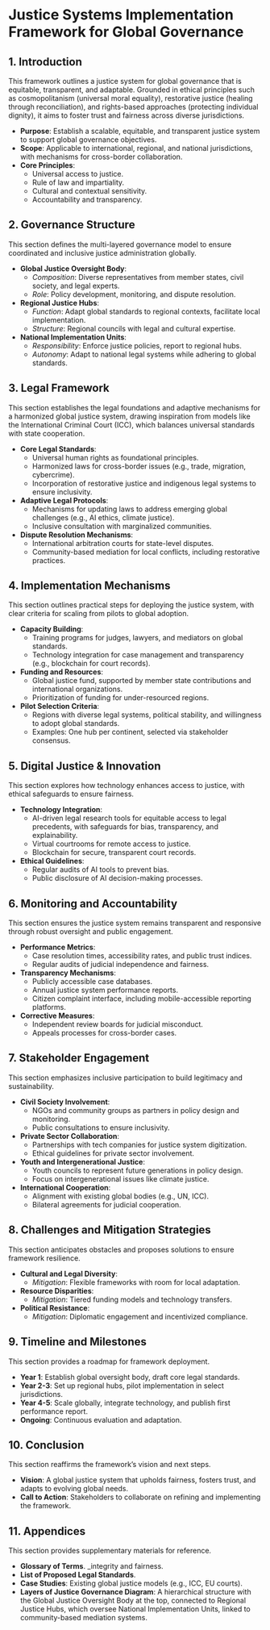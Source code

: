 # Justice Systems Implementation Framework for Global Governance

## 1. Introduction
This framework outlines a justice system for global governance that is equitable, transparent, and adaptable. Grounded in ethical principles such as cosmopolitanism (universal moral equality), restorative justice (healing through reconciliation), and rights-based approaches (protecting individual dignity), it aims to foster trust and fairness across diverse jurisdictions.

- **Purpose**: Establish a scalable, equitable, and transparent justice system to support global governance objectives.
- **Scope**: Applicable to international, regional, and national jurisdictions, with mechanisms for cross-border collaboration.
- **Core Principles**:
  - Universal access to justice.
  - Rule of law and impartiality.
  - Cultural and contextual sensitivity.
  - Accountability and transparency.

## 2. Governance Structure
This section defines the multi-layered governance model to ensure coordinated and inclusive justice administration globally.

- **Global Justice Oversight Body**:
  - *Composition*: Diverse representatives from member states, civil society, and legal experts.
  - *Role*: Policy development, monitoring, and dispute resolution.
- **Regional Justice Hubs**:
  - *Function*: Adapt global standards to regional contexts, facilitate local implementation.
  - *Structure*: Regional councils with legal and cultural expertise.
- **National Implementation Units**:
  - *Responsibility*: Enforce justice policies, report to regional hubs.
  - *Autonomy*: Adapt to national legal systems while adhering to global standards.

## 3. Legal Framework
This section establishes the legal foundations and adaptive mechanisms for a harmonized global justice system, drawing inspiration from models like the International Criminal Court (ICC), which balances universal standards with state cooperation.

- **Core Legal Standards**:
  - Universal human rights as foundational principles.
  - Harmonized laws for cross-border issues (e.g., trade, migration, cybercrime).
  - Incorporation of restorative justice and indigenous legal systems to ensure inclusivity.
- **Adaptive Legal Protocols**:
  - Mechanisms for updating laws to address emerging global challenges (e.g., AI ethics, climate justice).
  - Inclusive consultation with marginalized communities.
- **Dispute Resolution Mechanisms**:
  - International arbitration courts for state-level disputes.
  - Community-based mediation for local conflicts, including restorative practices.

## 4. Implementation Mechanisms
This section outlines practical steps for deploying the justice system, with clear criteria for scaling from pilots to global adoption.

- **Capacity Building**:
  - Training programs for judges, lawyers, and mediators on global standards.
  - Technology integration for case management and transparency (e.g., blockchain for court records).
- **Funding and Resources**:
  - Global justice fund, supported by member state contributions and international organizations.
  - Prioritization of funding for under-resourced regions.
- **Pilot Selection Criteria**:
  - Regions with diverse legal systems, political stability, and willingness to adopt global standards.
  - Examples: One hub per continent, selected via stakeholder consensus.

## 5. Digital Justice & Innovation
This section explores how technology enhances access to justice, with ethical safeguards to ensure fairness.

- **Technology Integration**:
  - AI-driven legal research tools for equitable access to legal precedents, with safeguards for bias, transparency, and explainability.
  - Virtual courtrooms for remote access to justice.
  - Blockchain for secure, transparent court records.
- **Ethical Guidelines**:
  - Regular audits of AI tools to prevent bias.
  - Public disclosure of AI decision-making processes.

## 6. Monitoring and Accountability
This section ensures the justice system remains transparent and responsive through robust oversight and public engagement.

- **Performance Metrics**:
  - Case resolution times, accessibility rates, and public trust indices.
  - Regular audits of judicial independence and fairness.
- **Transparency Mechanisms**:
  - Publicly accessible case databases.
  - Annual justice system performance reports.
  - Citizen complaint interface, including mobile-accessible reporting platforms.
- **Corrective Measures**:
  - Independent review boards for judicial misconduct.
  - Appeals processes for cross-border cases.

## 7. Stakeholder Engagement
This section emphasizes inclusive participation to build legitimacy and sustainability.

- **Civil Society Involvement**:
  - NGOs and community groups as partners in policy design and monitoring.
  - Public consultations to ensure inclusivity.
- **Private Sector Collaboration**:
  - Partnerships with tech companies for justice system digitization.
  - Ethical guidelines for private sector involvement.
- **Youth and Intergenerational Justice**:
  - Youth councils to represent future generations in policy design.
  - Focus on intergenerational issues like climate justice.
- **International Cooperation**:
  - Alignment with existing global bodies (e.g., UN, ICC).
  - Bilateral agreements for judicial cooperation.

## 8. Challenges and Mitigation Strategies
This section anticipates obstacles and proposes solutions to ensure framework resilience.

- **Cultural and Legal Diversity**:
  - *Mitigation*: Flexible frameworks with room for local adaptation.
- **Resource Disparities**:
  - *Mitigation*: Tiered funding models and technology transfers.
- **Political Resistance**:
  - *Mitigation*: Diplomatic engagement and incentivized compliance.

## 9. Timeline and Milestones
This section provides a roadmap for framework deployment.

- **Year 1**: Establish global oversight body, draft core legal standards.
- **Year 2-3**: Set up regional hubs, pilot implementation in select jurisdictions.
- **Year 4-5**: Scale globally, integrate technology, and publish first performance report.
- **Ongoing**: Continuous evaluation and adaptation.

## 10. Conclusion
This section reaffirms the framework’s vision and next steps.

- **Vision**: A global justice system that upholds fairness, fosters trust, and adapts to evolving global needs.
- **Call to Action**: Stakeholders to collaborate on refining and implementing the framework.

## 11. Appendices
This section provides supplementary materials for reference.

- **Glossary of Terms**.
_integrity and fairness.
- **List of Proposed Legal Standards**.
- **Case Studies**: Existing global justice models (e.g., ICC, EU courts).
- **Layers of Justice Governance Diagram**: A hierarchical structure with the Global Justice Oversight Body at the top, connected to Regional Justice Hubs, which oversee National Implementation Units, linked to community-based mediation systems.